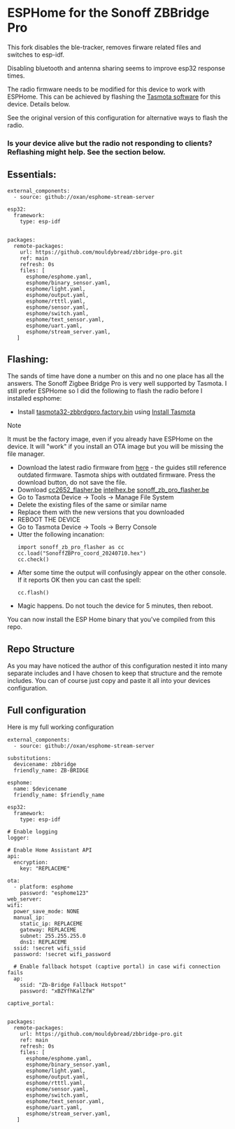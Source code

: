 # ESPHome for the Sonoff ZBBridge Pro

This fork disables the ble-tracker, removes firware related files and switches to esp-idf.

Disabling bluetooth and antenna sharing seems to improve esp32 response times.

The radio firmware needs to be modified for this device to work with ESPHome. This can be achieved by flashing the [Tasmota software](https://zigbee.blakadder.com/Sonoff_ZBBridge-P.html) for this device. Details below.

See the original version of this configuration for alternative ways to flash the radio.

### Is your device alive but the radio not responding to clients? Reflashing might help. See the section below.

## Essentials:
```
external_components:
  - source: github://oxan/esphome-stream-server
```

```
esp32:
  framework:
    type: esp-idf
```
```

packages:
  remote-packages:
    url: https://github.com/mouldybread/zbbridge-pro.git
    ref: main
    refresh: 0s
    files: [
      esphome/esphome.yaml,
      esphome/binary_sensor.yaml,
      esphome/light.yaml,
      esphome/output.yaml,
      esphome/rtttl.yaml,
      esphome/sensor.yaml,
      esphome/switch.yaml,
      esphome/text_sensor.yaml,
      esphome/uart.yaml,
      esphome/stream_server.yaml,
   ]
```
## Flashing:
The sands of time have done a number on this and no one place has all the answers. The Sonoff Zigbee Bridge Pro is very well supported by Tasmota. I still prefer ESPHome so I did the following to flash the radio before I installed esphome:

* Install [tasmota32-zbbrdgpro.factory.bin](https://ota.tasmota.com/tasmota32/release/tasmota32-zbbrdgpro.factory.bin) using [Install Tasmota](https://tasmota.github.io/install/)
> [!NOTE]
> It must be the factory image, even if you already have ESPHome on the device. It will "work" if you install an OTA image but you will be missing the file manager.
* Download the latest radio firmware from [here](https://github.com/arendst/Tasmota/tree/development/tasmota/berry/zigbee) - the guides still reference outdated firmware. Tasmota ships with outdated firmware. Press the download button, do not save the file.
* Download [cc2652_flasher.be](https://github.com/arendst/Tasmota/blob/development/tasmota/berry/zigbee/cc2652_flasher.be) [intelhex.be](https://github.com/arendst/Tasmota/blob/development/tasmota/berry/zigbee/intelhex.be) [sonoff_zb_pro_flasher.be](https://github.com/arendst/Tasmota/blob/development/tasmota/berry/zigbee/sonoff_zb_pro_flasher.be)
* Go to Tasmota Device -> Tools -> Manage File System
* Delete the existing files of the same or similar name
* Replace them with the new versions that you downloaded
* REBOOT THE DEVICE
* Go to Tasmota Device -> Tools -> Berry Console
* Utter the following incanation:
  ```
  import sonoff_zb_pro_flasher as cc
  cc.load("SonoffZBPro_coord_20240710.hex")
  cc.check()
  ```
* After some time the output will confusingly appear on the other console. If it reports OK then you can cast the spell:
  ```
  cc.flash()
  ```
* Magic happens. Do not touch the device for 5 minutes, then reboot.

You can now install the ESP Home binary that you've compiled from this repo.
## Repo Structure
As you may have noticed the author of this configuration nested it into many separate includes and I have chosen to keep that structure and the remote includes. You can of course just copy and paste it all into your devices configuration.
## Full configuration
Here is my full working configuration
```
external_components:
  - source: github://oxan/esphome-stream-server

substitutions:
  devicename: zbbridge
  friendly_name: ZB-BRIDGE

esphome:
  name: $devicename
  friendly_name: $friendly_name

esp32:
  framework:
    type: esp-idf       

# Enable logging
logger:

# Enable Home Assistant API
api:
  encryption:
    key: "REPLACEME"

ota:
  - platform: esphome
    password: "esphome123"
web_server:
wifi:
  power_save_mode: NONE
  manual_ip:
    static_ip: REPLACEME
    gateway: REPLACEME
    subnet: 255.255.255.0
    dns1: REPLACEME
  ssid: !secret wifi_ssid
  password: !secret wifi_password

  # Enable fallback hotspot (captive portal) in case wifi connection fails
  ap:
    ssid: "Zb-Bridge Fallback Hotspot"
    password: "xBZYfhKalZfW"

captive_portal:


packages:
  remote-packages:
    url: https://github.com/mouldybread/zbbridge-pro.git
    ref: main
    refresh: 0s
    files: [
      esphome/esphome.yaml,
      esphome/binary_sensor.yaml,
      esphome/light.yaml,
      esphome/output.yaml,
      esphome/rtttl.yaml,
      esphome/sensor.yaml,
      esphome/switch.yaml,
      esphome/text_sensor.yaml,
      esphome/uart.yaml,
      esphome/stream_server.yaml,
   ]
```
  
